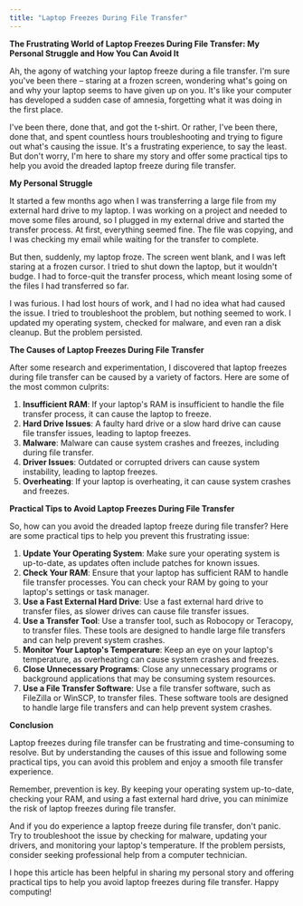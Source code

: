 ```yaml
---
title: "Laptop Freezes During File Transfer"
---
```


**The Frustrating World of Laptop Freezes During File Transfer: My Personal Struggle and How You Can Avoid It**

 Ah, the agony of watching your laptop freeze during a file transfer. I'm sure you've been there – staring at a frozen screen, wondering what's going on and why your laptop seems to have given up on you. It's like your computer has developed a sudden case of amnesia, forgetting what it was doing in the first place.

I've been there, done that, and got the t-shirt. Or rather, I've been there, done that, and spent countless hours troubleshooting and trying to figure out what's causing the issue. It's a frustrating experience, to say the least. But don't worry, I'm here to share my story and offer some practical tips to help you avoid the dreaded laptop freeze during file transfer.

**My Personal Struggle**

It started a few months ago when I was transferring a large file from my external hard drive to my laptop. I was working on a project and needed to move some files around, so I plugged in my external drive and started the transfer process. At first, everything seemed fine. The file was copying, and I was checking my email while waiting for the transfer to complete.

But then, suddenly, my laptop froze. The screen went blank, and I was left staring at a frozen cursor. I tried to shut down the laptop, but it wouldn't budge. I had to force-quit the transfer process, which meant losing some of the files I had transferred so far.

I was furious. I had lost hours of work, and I had no idea what had caused the issue. I tried to troubleshoot the problem, but nothing seemed to work. I updated my operating system, checked for malware, and even ran a disk cleanup. But the problem persisted.

**The Causes of Laptop Freezes During File Transfer**

After some research and experimentation, I discovered that laptop freezes during file transfer can be caused by a variety of factors. Here are some of the most common culprits:

1. **Insufficient RAM**: If your laptop's RAM is insufficient to handle the file transfer process, it can cause the laptop to freeze.
2. **Hard Drive Issues**: A faulty hard drive or a slow hard drive can cause file transfer issues, leading to laptop freezes.
3. **Malware**: Malware can cause system crashes and freezes, including during file transfer.
4. **Driver Issues**: Outdated or corrupted drivers can cause system instability, leading to laptop freezes.
5. **Overheating**: If your laptop is overheating, it can cause system crashes and freezes.

**Practical Tips to Avoid Laptop Freezes During File Transfer**

So, how can you avoid the dreaded laptop freeze during file transfer? Here are some practical tips to help you prevent this frustrating issue:

1. **Update Your Operating System**: Make sure your operating system is up-to-date, as updates often include patches for known issues.
2. **Check Your RAM**: Ensure that your laptop has sufficient RAM to handle file transfer processes. You can check your RAM by going to your laptop's settings or task manager.
3. **Use a Fast External Hard Drive**: Use a fast external hard drive to transfer files, as slower drives can cause file transfer issues.
4. **Use a Transfer Tool**: Use a transfer tool, such as Robocopy or Teracopy, to transfer files. These tools are designed to handle large file transfers and can help prevent system crashes.
5. **Monitor Your Laptop's Temperature**: Keep an eye on your laptop's temperature, as overheating can cause system crashes and freezes.
6. **Close Unnecessary Programs**: Close any unnecessary programs or background applications that may be consuming system resources.
7. **Use a File Transfer Software**: Use a file transfer software, such as FileZilla or WinSCP, to transfer files. These software tools are designed to handle large file transfers and can help prevent system crashes.

**Conclusion**

Laptop freezes during file transfer can be frustrating and time-consuming to resolve. But by understanding the causes of this issue and following some practical tips, you can avoid this problem and enjoy a smooth file transfer experience.

Remember, prevention is key. By keeping your operating system up-to-date, checking your RAM, and using a fast external hard drive, you can minimize the risk of laptop freezes during file transfer.

And if you do experience a laptop freeze during file transfer, don't panic. Try to troubleshoot the issue by checking for malware, updating your drivers, and monitoring your laptop's temperature. If the problem persists, consider seeking professional help from a computer technician.

I hope this article has been helpful in sharing my personal story and offering practical tips to help you avoid laptop freezes during file transfer. Happy computing!